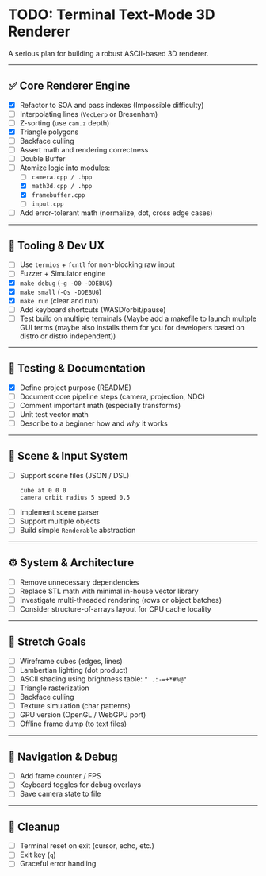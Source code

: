 # TODO: Terminal Text-Mode 3D Renderer

A serious plan for building a robust ASCII-based 3D renderer.

---

## ✅ Core Renderer Engine

- [X] Refactor to SOA and pass indexes (Impossible difficulty)
- [ ] Interpolating lines (`VecLerp` or Bresenham)
- [ ] Z-sorting (use `cam.z` depth)
- [X] Triangle polygons
- [ ] Backface culling
- [ ] Assert math and rendering correctness
- [ ] Double Buffer
- [ ] Atomize logic into modules:
  - [ ] `camera.cpp / .hpp`
  - [X] `math3d.cpp / .hpp`
  - [X] `framebuffer.cpp`
  - [ ] `input.cpp`
- [ ] Add error-tolerant math (normalize, dot, cross edge cases)

---

## 🧪 Tooling & Dev UX

- [ ] Use `termios` + `fcntl` for non-blocking raw input
- [ ] Fuzzer + Simulator engine
- [X] `make debug` (`-g -O0 -DDEBUG`)
- [X] `make small` (`-Os -DDEBUG`)
- [X] `make run` (clear and run)
- [ ] Add keyboard shortcuts (WASD/orbit/pause)
- [ ] Test build on multiple terminals (Maybe add a makefile to launch multple GUI terms (maybe also installs them for you for developers based on distro or distro independent))

---

## 🧠 Testing & Documentation

- [X] Define project purpose (README)
- [ ] Document core pipeline steps (camera, projection, NDC)
- [ ] Comment important math (especially transforms)
- [ ] Unit test vector math
- [ ] Describe to a beginner how and *why* it works

---

## 🔄 Scene & Input System

- [ ] Support scene files (JSON / DSL)
    ```
    cube at 0 0 0
    camera orbit radius 5 speed 0.5
    ```
- [ ] Implement scene parser
- [ ] Support multiple objects
- [ ] Build simple `Renderable` abstraction

---

## ⚙️ System & Architecture

- [ ] Remove unnecessary dependencies
- [ ] Replace STL math with minimal in-house vector library
- [ ] Investigate multi-threaded rendering (rows or object batches)
- [ ] Consider structure-of-arrays layout for CPU cache locality

---

## 🌌 Stretch Goals

- [ ] Wireframe cubes (edges, lines)
- [ ] Lambertian lighting (dot product)
- [ ] ASCII shading using brightness table:
    `" .:-=+*#%@"`
- [ ] Triangle rasterization
- [ ] Backface culling
- [ ] Texture simulation (char patterns)
- [ ] GPU version (OpenGL / WebGPU port)
- [ ] Offline frame dump (to text files)

---

## 🧭 Navigation & Debug

- [ ] Add frame counter / FPS
- [ ] Keyboard toggles for debug overlays
- [ ] Save camera state to file

---

## 🧼 Cleanup

- [ ] Terminal reset on exit (cursor, echo, etc.)
- [ ] Exit key (`q`)
- [ ] Graceful error handling

